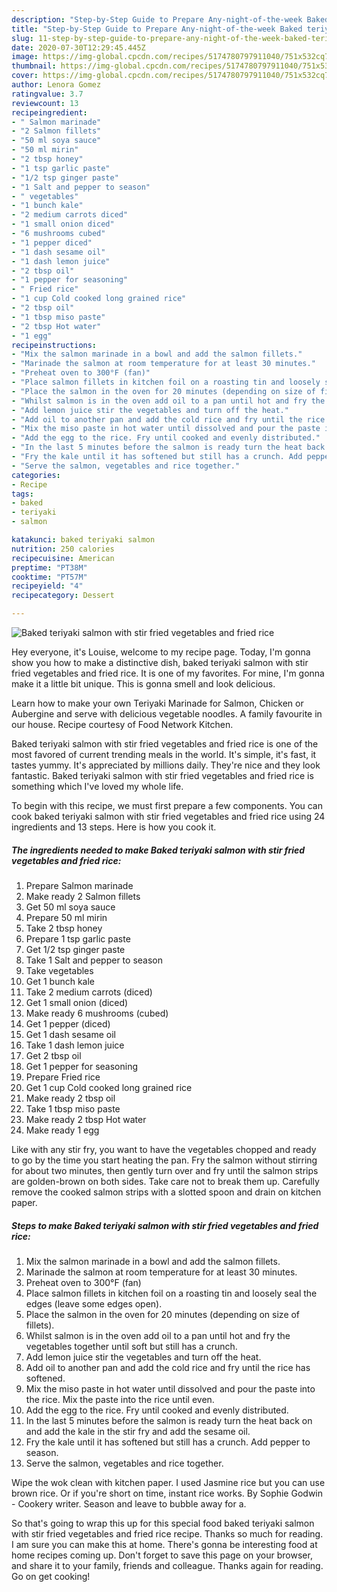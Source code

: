 ```yaml
---
description: "Step-by-Step Guide to Prepare Any-night-of-the-week Baked teriyaki salmon with stir fried vegetables and fried rice"
title: "Step-by-Step Guide to Prepare Any-night-of-the-week Baked teriyaki salmon with stir fried vegetables and fried rice"
slug: 11-step-by-step-guide-to-prepare-any-night-of-the-week-baked-teriyaki-salmon-with-stir-fried-vegetables-and-fried-rice
date: 2020-07-30T12:29:45.445Z
image: https://img-global.cpcdn.com/recipes/5174780797911040/751x532cq70/baked-teriyaki-salmon-with-stir-fried-vegetables-and-fried-rice-recipe-main-photo.jpg
thumbnail: https://img-global.cpcdn.com/recipes/5174780797911040/751x532cq70/baked-teriyaki-salmon-with-stir-fried-vegetables-and-fried-rice-recipe-main-photo.jpg
cover: https://img-global.cpcdn.com/recipes/5174780797911040/751x532cq70/baked-teriyaki-salmon-with-stir-fried-vegetables-and-fried-rice-recipe-main-photo.jpg
author: Lenora Gomez
ratingvalue: 3.7
reviewcount: 13
recipeingredient:
- " Salmon marinade"
- "2 Salmon fillets"
- "50 ml soya sauce"
- "50 ml mirin"
- "2 tbsp honey"
- "1 tsp garlic paste"
- "1/2 tsp ginger paste"
- "1 Salt and pepper to season"
- " vegetables"
- "1 bunch kale"
- "2 medium carrots diced"
- "1 small onion diced"
- "6 mushrooms cubed"
- "1 pepper diced"
- "1 dash sesame oil"
- "1 dash lemon juice"
- "2 tbsp oil"
- "1 pepper for seasoning"
- " Fried rice"
- "1 cup Cold cooked long grained rice"
- "2 tbsp oil"
- "1 tbsp miso paste"
- "2 tbsp Hot water"
- "1 egg"
recipeinstructions:
- "Mix the salmon marinade in a bowl and add the salmon fillets."
- "Marinade the salmon at room temperature for at least 30 minutes."
- "Preheat oven to 300°F (fan)"
- "Place salmon fillets in kitchen foil on a roasting tin and loosely seal the edges (leave some edges open)."
- "Place the salmon in the oven for 20 minutes (depending on size of fillets)."
- "Whilst salmon is in the oven add oil to a pan until hot and fry the vegetables together until soft but still has a crunch."
- "Add lemon juice stir the vegetables and turn off the heat."
- "Add oil to another pan and add the cold rice and fry until the rice has softened."
- "Mix the miso paste in hot water until dissolved and pour the paste into the rice. Mix the paste into the rice until even."
- "Add the egg to the rice. Fry until cooked and evenly distributed."
- "In the last 5 minutes before the salmon is ready turn the heat back on and add the kale in the stir fry and add the sesame oil."
- "Fry the kale until it has softened but still has a crunch. Add pepper to season."
- "Serve the salmon, vegetables and rice together."
categories:
- Recipe
tags:
- baked
- teriyaki
- salmon

katakunci: baked teriyaki salmon 
nutrition: 250 calories
recipecuisine: American
preptime: "PT38M"
cooktime: "PT57M"
recipeyield: "4"
recipecategory: Dessert

---
```



![Baked teriyaki salmon with stir fried vegetables and fried rice](https://img-global.cpcdn.com/recipes/5174780797911040/751x532cq70/baked-teriyaki-salmon-with-stir-fried-vegetables-and-fried-rice-recipe-main-photo.jpg)

Hey everyone, it's Louise, welcome to my recipe page. Today, I'm gonna show you how to make a distinctive dish, baked teriyaki salmon with stir fried vegetables and fried rice. It is one of my favorites. For mine, I'm gonna make it a little bit unique. This is gonna smell and look delicious.

Learn how to make your own Teriyaki Marinade for Salmon, Chicken or Aubergine and serve with delicious vegetable noodles. A family favourite in our house. Recipe courtesy of Food Network Kitchen.

Baked teriyaki salmon with stir fried vegetables and fried rice is one of the most favored of current trending meals in the world. It's simple, it's fast, it tastes yummy. It's appreciated by millions daily. They're nice and they look fantastic. Baked teriyaki salmon with stir fried vegetables and fried rice is something which I've loved my whole life.


To begin with this recipe, we must first prepare a few components. You can cook baked teriyaki salmon with stir fried vegetables and fried rice using 24 ingredients and 13 steps. Here is how you cook it.

<!--inarticleads1-->

##### The ingredients needed to make Baked teriyaki salmon with stir fried vegetables and fried rice:

1. Prepare  Salmon marinade
1. Make ready 2 Salmon fillets
1. Get 50 ml soya sauce
1. Prepare 50 ml mirin
1. Take 2 tbsp honey
1. Prepare 1 tsp garlic paste
1. Get 1/2 tsp ginger paste
1. Take 1 Salt and pepper to season
1. Take  vegetables
1. Get 1 bunch kale
1. Take 2 medium carrots (diced)
1. Get 1 small onion (diced)
1. Make ready 6 mushrooms (cubed)
1. Get 1 pepper (diced)
1. Get 1 dash sesame oil
1. Take 1 dash lemon juice
1. Get 2 tbsp oil
1. Get 1 pepper for seasoning
1. Prepare  Fried rice
1. Get 1 cup Cold cooked long grained rice
1. Make ready 2 tbsp oil
1. Take 1 tbsp miso paste
1. Make ready 2 tbsp Hot water
1. Make ready 1 egg


Like with any stir fry, you want to have the vegetables chopped and ready to go by the time you start heating the pan. Fry the salmon without stirring for about two minutes, then gently turn over and fry until the salmon strips are golden-brown on both sides. Take care not to break them up. Carefully remove the cooked salmon strips with a slotted spoon and drain on kitchen paper. 

<!--inarticleads2-->

##### Steps to make Baked teriyaki salmon with stir fried vegetables and fried rice:

1. Mix the salmon marinade in a bowl and add the salmon fillets.
1. Marinade the salmon at room temperature for at least 30 minutes.
1. Preheat oven to 300°F (fan)
1. Place salmon fillets in kitchen foil on a roasting tin and loosely seal the edges (leave some edges open).
1. Place the salmon in the oven for 20 minutes (depending on size of fillets).
1. Whilst salmon is in the oven add oil to a pan until hot and fry the vegetables together until soft but still has a crunch.
1. Add lemon juice stir the vegetables and turn off the heat.
1. Add oil to another pan and add the cold rice and fry until the rice has softened.
1. Mix the miso paste in hot water until dissolved and pour the paste into the rice. Mix the paste into the rice until even.
1. Add the egg to the rice. Fry until cooked and evenly distributed.
1. In the last 5 minutes before the salmon is ready turn the heat back on and add the kale in the stir fry and add the sesame oil.
1. Fry the kale until it has softened but still has a crunch. Add pepper to season.
1. Serve the salmon, vegetables and rice together.


Wipe the wok clean with kitchen paper. I used Jasmine rice but you can use brown rice. Or if you&#39;re short on time, instant rice works. By Sophie Godwin - Cookery writer. Season and leave to bubble away for a. 

So that's going to wrap this up for this special food baked teriyaki salmon with stir fried vegetables and fried rice recipe. Thanks so much for reading. I am sure you can make this at home. There's gonna be interesting food at home recipes coming up. Don't forget to save this page on your browser, and share it to your family, friends and colleague. Thanks again for reading. Go on get cooking!
